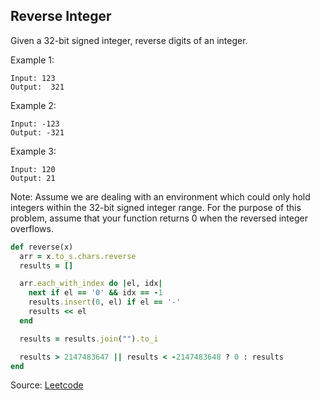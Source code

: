 ## Reverse Integer

Given a 32-bit signed integer, reverse digits of an integer.

Example 1:
```
Input: 123
Output:  321
```

Example 2:
```
Input: -123
Output: -321
```
Example 3:
```
Input: 120
Output: 21
```
Note:
Assume we are dealing with an environment which could only hold integers within the 32-bit signed integer range. For the purpose of this problem, assume that your function returns 0 when the reversed integer overflows.



```Ruby
def reverse(x)
  arr = x.to_s.chars.reverse
  results = []

  arr.each_with_index do |el, idx|
    next if el == '0' && idx == -1
    results.insert(0, el) if el == '-'
    results << el
  end    

  results = results.join("").to_i

  results > 2147483647 || results < -2147483648 ? 0 : results
end
```

Source: [Leetcode](https://leetcode.com/problems/delete-node-in-a-linked-list/solution/)
